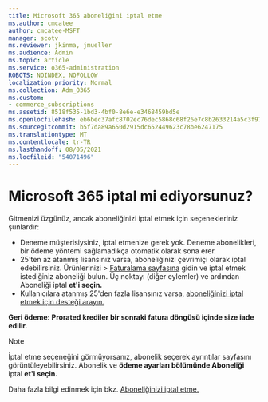 ```yaml
---
title: Microsoft 365 aboneliğini iptal etme
ms.author: cmcatee
author: cmcatee-MSFT
manager: scotv
ms.reviewer: jkinma, jmueller
ms.audience: Admin
ms.topic: article
ms.service: o365-administration
ROBOTS: NOINDEX, NOFOLLOW
localization_priority: Normal
ms.collection: Adm_O365
ms.custom:
- commerce_subscriptions
ms.assetid: 8518f535-1bd3-4bf0-8e6e-e3468459bd5e
ms.openlocfilehash: eb6bec37afc8702ec76dec5868c68f26e7c8b2633214a5c3f9776d7bb555bf64
ms.sourcegitcommit: b5f7da89a650d2915dc652449623c78be6247175
ms.translationtype: MT
ms.contentlocale: tr-TR
ms.lasthandoff: 08/05/2021
ms.locfileid: "54071496"
---
```

# <a name="canceling-your-microsoft-365-subscription"></a>Microsoft 365 iptal mi ediyorsunuz?

Gitmenizi üzgünüz, ancak aboneliğinizi iptal etmek için seçenekleriniz şunlardır:
  
- Deneme müşterisiysiniz, iptal etmenize gerek yok. Deneme abonelikleri, bir ödeme yöntemi sağlamadıkça otomatik olarak sona erer.
- 25'ten az atanmış lisansınız varsa, aboneliğinizi çevrimiçi olarak iptal edebilirsiniz. Ürünlerinizi  \> [Faturalama sayfasına](https://go.microsoft.com/fwlink/p/?linkid=842054) gidin ve iptal etmek istediğiniz aboneliği bulun. Üç noktayı (diğer eylemler) ve ardından Aboneliği iptal **et'i seçin.**
- Kullanıcılara atanmış 25'den fazla lisansınız varsa, [aboneliğinizi iptal etmek için desteği arayın.](https://go.microsoft.com/fwlink/p/?linkid=518322)

**Geri ödeme: Prorated krediler bir sonraki fatura döngüsü içinde size iade edilir.**

> [!NOTE]
> İptal etme seçeneğini görmüyorsanız, abonelik seçerek ayrıntılar sayfasını görüntüleyebilirsiniz. Abonelik ve **ödeme ayarları bölümünde Aboneliği** iptal **et'i seçin.**

Daha fazla bilgi edinmek için bkz. [Aboneliğinizi iptal etme.](/microsoft-365/commerce/subscriptions/cancel-your-subscription)